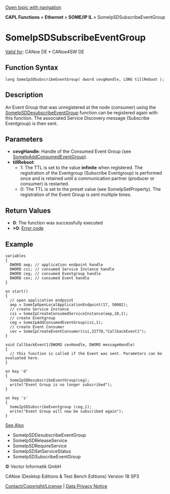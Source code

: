 [Open topic with navigation](../../../../../../CANoeDEFamily.htm#Topics/CAPLFunctions/IP/SOMEIPIL/Functions/CAPLfunctionSomeIpSDSubscribeEventGroup.md)

**CAPL Functions** » **Ethernet** » **SOME/IP IL** » SomeIpSDSubscribeEventGroup

# SomeIpSDSubscribeEventGroup

[Valid for](../../../../Shared/FeatureAvailability.md): CANoe DE • CANoe4SW DE

## Function Syntax

```plaintext
long SomeIpSDSubscribeEventGroup( dword cevgHandle, LONG tillReboot );
```

## Description

An Event Group that was unregistered at the node (consumer) using the [SomeIpSDDesubscribeEventGroup](CAPLfunctionSomeIpSDDesubscribeEventGroup.md) function can be registered again with this function. The associated Service Discovery message (Subscribe Eventgroup) is then sent.

## Parameters

- **cevgHandle**: Handle of the Consumed Event Group (see [SomeIpAddConsumedEventGroup](CAPLfunctionSomeIpAddConsumedEventGroup.md)).
- **tillReboot**:
  - 1: The TTL is set to the value **infinite** when registered. The registration of the Eventgroup (Subscribe Eventgroup) is performed once and is retained until a communication partner (producer or consumer) is restarted.
  - 0: The TTL is set to the preset value (see SomeIpSetProperty). The registration of the Event Group is sent multiple times.

## Return Values

- **0**: The function was successfully executed
- **>0**: [Error code](../../CAPLfunctionsSOMEIPILErrorCodes.md)

## Example

```plaintext
variables
{
  DWORD aep; // application endpoint handle
  DWORD csi; // consumed Service Instance handle
  DWORD ceg; // consumed Eventgroup handle
  DWORD cev; // consumed Event handle
}

on start()
{
  // open application endpoint
  aep = SomeIpOpenLocalApplicationEndpoint(17, 50002);
  // create Service Instance
  csi = SomeIpCreateConsumedServiceInstance(aep,10,1);
  // create Eventgroup
  ceg = SomeIpAddConsumedEventGroup(csi,1);
  // create Event Consumer
  cev = SomeIpCreateEventConsumer(csi,32770,"CallbackEvent1");
}

void CallbackEvent1(DWORD cevHandle, DWORD messageHandle)
{
  // this function is called if the Event was sent. Parameters can be evaluated here.
}

on key 'd'
{
  SomeIpSDDesubscribeEventGroup(ceg);
  write("Event Group is no longer subscribed");
}

on key 's'
{
  SomeIpSDSubscribeEventgroup (ceg,1);
  write("Event Group will now be subscribed again");
}
```

[See Also](javascript:void(0);)
- SomeIpSDDesubscribeEventGroup
- SomeIpSDReleaseService
- SomeIpSDRequireService
- SomeIpSDSetServiceStatus
- SomeIpSDSubscribeEventGroup

© Vector Informatik GmbH

CANoe (Desktop Editions & Test Bench Editions) Version 18 SP3

[Contact/Copyright/License](../../../../Shared/ContactCopyrightLicense.md) | [Data Privacy Notice](https://www.vector.com/int/en/company/get-info/privacy-policy/)
